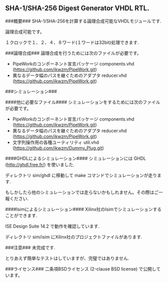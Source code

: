 SHA-1/SHA-256 Digest Generator VHDL RTL.
----------------------------------------

###概要###
SHA-1/SHA-256を計算する論理合成可能なVHDLモジュールです.

論理合成可能です。

１クロックで１、２、４、８ワード(１ワードは32bit)処理できます.

###論理合成###
論理合成を行うためには次のファイルが必要です。

* PipeWorkのコンポーネント宣言パッケージ   components.vhd (<https://github.com/ikwzm/PipeWork.git>)
* 異なるデータ幅のパスを継ぐためのアダプタ reducer.vhd    (<https://github.com/ikwzm/PipeWork.git>)

###シミュレーション###

####他に必要なファイル####
シミュレーションをするためには次のファイルが必要です。

* PipeWorkのコンポーネント宣言パッケージ   components.vhd (<https://github.com/ikwzm/PipeWork.git>)
* 異なるデータ幅のパスを継ぐためのアダプタ reducer.vhd    (<https://github.com/ikwzm/PipeWork.git>)
* 文字列操作用の各種ユーティリティ         util.vhd       (<https://github.com/ikwzm/Dummy_Plug.git>)

####GHDLによるシミュレーション####
シミュレーションには GHDL (http://ghdl.free.fr/) を使いました.

ディレクトリ sim/ghdl に移動して make コマンドでシミュレーションが走ります.

もしかしたら他のシミュレーションでは走らないかもしれません。その際はご一報ください.

####Isimによるシミュレーション####
Xilinx社のIsimでシミュレーションすることができます.

ISE Design Suite 14.2 で動作を確認しています.

ディレクトリ sim/isim にXilinx社のプロジェクトファイルがあります.

###注意###
未完成です.

とりあえず簡単なテストはしていますが、完璧ではありません.

###ライセンス###
二条項BSDライセンス (2-clause BSD license) で公開しています。

